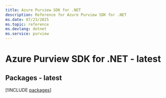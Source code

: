 ```yaml
---
title: Azure Purview SDK for .NET
description: Reference for Azure Purview SDK for .NET
ms.date: 07/23/2025
ms.topic: reference
ms.devlang: dotnet
ms.service: purview
---
```

# Azure Purview SDK for .NET - latest
## Packages - latest
[!INCLUDE [packages](purview-index.md)]